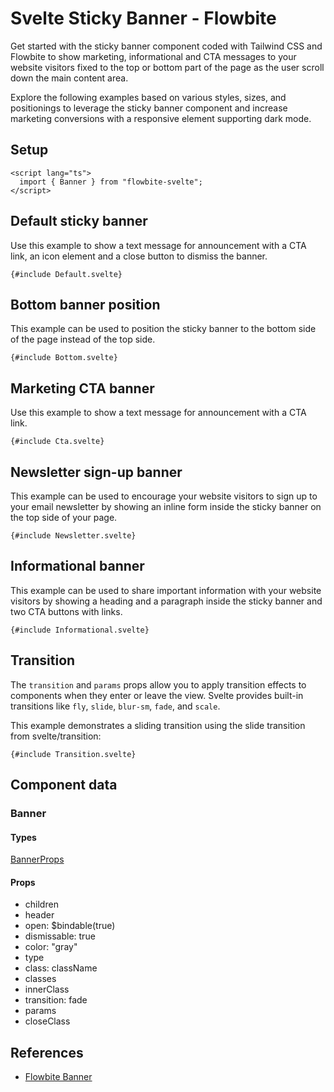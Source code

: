 # Svelte Sticky Banner - Flowbite


Get started with the sticky banner component coded with Tailwind CSS and Flowbite to show marketing, informational and CTA messages to your website visitors fixed to the top or bottom part of the page as the user scroll down the main content area.

Explore the following examples based on various styles, sizes, and positionings to leverage the sticky banner component and increase marketing conversions with a responsive element supporting dark mode.

## Setup

```svelte
<script lang="ts">
  import { Banner } from "flowbite-svelte";
</script>
```

## Default sticky banner

Use this example to show a text message for announcement with a CTA link, an icon element and a close button to dismiss the banner.

```svelte
{#include Default.svelte}
```

## Bottom banner position

This example can be used to position the sticky banner to the bottom side of the page instead of the top side.

```svelte
{#include Bottom.svelte}
```

## Marketing CTA banner

Use this example to show a text message for announcement with a CTA link.

```svelte
{#include Cta.svelte}
```

## Newsletter sign-up banner

This example can be used to encourage your website visitors to sign up to your email newsletter by showing an inline form inside the sticky banner on the top side of your page.

```svelte
{#include Newsletter.svelte}
```

## Informational banner

This example can be used to share important information with your website visitors by showing a heading and a paragraph inside the sticky banner and two CTA buttons with links.

```svelte
{#include Informational.svelte}
```

## Transition

The `transition` and `params` props allow you to apply transition effects to components when they enter or leave the view. Svelte provides built-in transitions like `fly`, `slide`, `blur-sm`, `fade`, and `scale`.

This example demonstrates a sliding transition using the slide transition from svelte/transition:

```svelte
{#include Transition.svelte}
```

## Component data

### Banner

#### Types

[BannerProps](https://github.com/themesberg/flowbite-svelte/blob/main/src/lib/types.ts#L228)

#### Props

- children
- header
- open: $bindable(true)
- dismissable: true
- color: "gray"
- type
- class: className
- classes
- innerClass
- transition: fade
- params
- closeClass


## References

- [Flowbite Banner](https://flowbite.com/docs/components/banner/)


